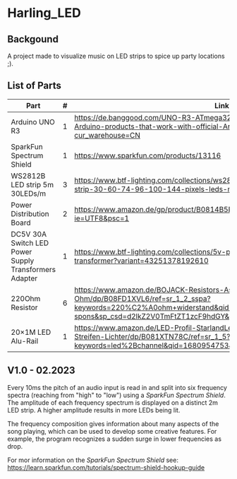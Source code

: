 # Harling_LED

## Backgound
A project made to visualize music on LED strips to spice up party locations ;).

## List of Parts
|Part|#|Link|
|---|---|---|
|Arduino UNO R3|1|https://de.banggood.com/UNO-R3-ATmega328P-Development-Board-Geekcreit-for-Arduino-products-that-work-with-official-Arduino-boards-p-963697.html?cur_warehouse=CN|
|SparkFun Spectrum Shield|1|https://www.sparkfun.com/products/13116|
|WS2812B LED strip 5m 30LEDs/m|3|https://www.btf-lighting.com/collections/ws2812b-5v/products/ws2812b-led-pixel-strip-30-60-74-96-100-144-pixels-leds-m?variant=44381280108770|
|Power Distribution Board|2|https://www.amazon.de/gp/product/B0814B5P5M/ref=ppx_yo_dt_b_asin_title_o05_s00?ie=UTF8&psc=1|
|DC5V 30A Switch LED Power Supply Transformers Adapter|1|https://www.btf-lighting.com/collections/5v-power-supply/products/dc5v-transformer?variant=43251378192610|
|220Ohm Resistor|6|https://www.amazon.de/BOJACK-Resistors-Assortment-Kit-Ohm/dp/B08FD1XVL6/ref=sr_1_2_sspa?keywords=220%C2%A0ohm+widerstand&qid=1677441894&sr=8-2-spons&sp_csd=d2lkZ2V0TmFtZT1zcF9hdGY&psc=1|
|20×1M LED Alu-Rail|1|https://www.amazon.de/LED-Profil-StarlandLed-LED-Aluminium-Montageclips-LED-Streifen-Lichter/dp/B081XTN78C/ref=sr_1_5?keywords=led%2Bchannel&qid=1680954753&sr=8-5&th=1|

## V1.0 - 02.2023
Every 10ms the pitch of an audio input is read in and split into six frequency spectra (reaching from "high" to "low") using a *SparkFun Spectrum Shield*. 
The amplitude of each frequency spectrum is displayed on a distinct 2m LED strip. A higher amplitude results in more LEDs being lit.

The frequency composition gives information about many aspects of the song playing, which can be used to develop some creative features.
For example, the program recognizes a sudden surge in lower frequencies as drop.

For mor information on the *SparkFun Spectrum Shield* see: https://learn.sparkfun.com/tutorials/spectrum-shield-hookup-guide
